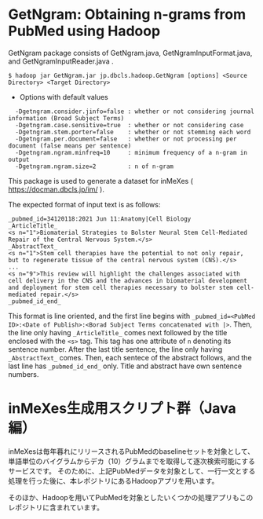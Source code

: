 # GetNgram: Obtaining n-grams from PubMed using Hadoop

GetNgram package consists of GetNgram.java, GetNgramInputFormat.java, and GetNgramInputReader.java .

`$ hadoop jar GetNgram.jar jp.dbcls.hadoop.GetNgram [options] <Source Directory> <Target Directory>`

 - Options with default values
```
  -Dgetngram.consider.jinfo=false : whether or not considering journal information (Broad Subject Terms)
  -Dgetngram.case.sensitive=true  : whether or not considering case
  -Dgetngram.stem.porter=false    : whether or not stemming each word
  -Dgetngram.per.document=false   : whether or not processing per document (false means per sentence)
  -Dgetngram.ngram.minfreq=10     : minimum frequency of a n-gram in output
  -Dgetngram.ngram.size=2         : n of n-gram
```
This package is used to generate a dataset for inMeXes ( https://docman.dbcls.jp/im/ ).

The expected format of input text is as follows:
```
_pubmed_id=34120118:2021 Jun 11:Anatomy|Cell Biology
_ArticleTitle_
<s n="1">Biomaterial Strategies to Bolster Neural Stem Cell-Mediated Repair of the Central Nervous System.</s>
_AbstractText_
<s n="1">Stem cell therapies have the potential to not only repair, but to regenerate tissue of the central nervous system (CNS).</s>
...
<s n="9">This review will highlight the challenges associated with cell delivery in the CNS and the advances in biomaterial development and deployment for stem cell therapies necessary to bolster stem cell-mediated repair.</s>
_pubmed_id_end_
```

This format is line oriented, and the first line begins with `_pubmed_id=<PubMed ID>:<Date of Publish>:<Borad Subject Terms concatenated with |>`.
Then, the line only having `_ArticleTitle_` comes next followed by the title enclosed with the `<s>` tag.
This tag has one attribute of `n` denoting its sentence number.
After the last title sentence, the line only having `_AbstractText_` comes.
Then, each sentece of the abstract follows, and the last line has `_pubmed_id_end_` only.
Title and abstract have own sentence numbers.


# inMeXes生成用スクリプト群（Java編）

inMeXesは毎年暮れにリリースされるPubMedのbaselineセットを対象として、単語単位のバイグラムからデカ（10）グラムまでを取得して逐次検索可能にするサービスです。
そのために、上記PubMedデータを対象として、一行一文とする処理を行った後に、本レポジトリにあるHadoopアプリを用います。

そのほか、Hadoopを用いてPubMedを対象としたいくつかの処理アプリもこのレポジトリに含まれています。
